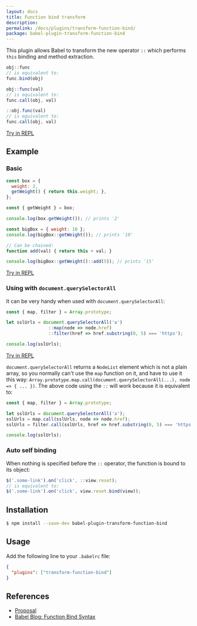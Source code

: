 ```yaml
---
layout: docs
title: Function bind transform
description:
permalink: /docs/plugins/transform-function-bind/
package: babel-plugin-transform-function-bind
---
```


This plugin allows Babel to transform the new operator `::` which performs `this` binding and method extraction.

```js
obj::func
// is equivalent to:
func.bind(obj)

obj::func(val)
// is equivalent to:
func.call(obj, val)

::obj.func(val)
// is equivalent to:
func.call(obj, val)
```

[Try in REPL](/repl/#?evaluate=true&presets=es2015%2Cstage-0&code=obj%3A%3Afunc%3B%0A%0Aobj%3A%3Afunc(val)%3B%0A%0A%3A%3Aobj.func(val)%3B)

## Example

### Basic

```js
const box = {
  weight: 2,
  getWeight() { return this.weight; },
};

const { getWeight } = box;

console.log(box.getWeight()); // prints '2'

const bigBox = { weight: 10 };
console.log(bigBox::getWeight()); // prints '10'

// Can be chained:
function add(val) { return this + val; }

console.log(bigBox::getWeight()::add(5)); // prints '15'
```

[Try in REPL](/repl/#?evaluate=true&presets=es2015%2Cstage-0&code=const%20box%20%3D%20%7B%0A%20%20weight%3A%202%2C%0A%20%20getWeight()%20%7B%20return%20this.weight%3B%20%7D%2C%0A%7D%3B%0A%0Aconst%20%7B%20getWeight%20%7D%20%3D%20box%3B%0A%0Aconsole.log(box.getWeight())%3B%20%2F%2F%20prints%20'2'%0A%0Aconst%20bigBox%20%3D%20%7B%20weight%3A%2010%20%7D%3B%0Aconsole.log(bigBox%3A%3AgetWeight())%3B%20%2F%2F%20prints%20'10'%0A%2F%2F%20bigBox%3A%3AgetWeight()%20is%20equivalent%20to%20getWeight.call(bigBox)%0A%0A%2F%2F%20Can%20be%20chained%3A%0Afunction%20add(val)%20%7B%20return%20this%20%2B%20val%3B%20%7D%0A%0Aconsole.log(bigBox%3A%3AgetWeight()%3A%3Aadd(5))%3B%20%2F%2F%20prints%20'15')

### Using with `document.querySelectorAll`

It can be very handy when used with `document.querySelectorAll`:

```js
const { map, filter } = Array.prototype;

let sslUrls = document.querySelectorAll('a')
                ::map(node => node.href)
                ::filter(href => href.substring(0, 5) === 'https');

console.log(sslUrls);
```

[Try in REPL](/repl/#?evaluate=true&presets=es2015%2Cstage-0&code=%0Aconst%20%7B%20map%2C%20filter%20%7D%20%3D%20Array.prototype%3B%0A%0Alet%20sslUrls%20%3D%20document.querySelectorAll('a')%0A%20%20%20%20%20%20%20%20%20%20%20%20%20%20%20%20%3A%3Amap(node%20%3D%3E%20node.href)%0A%20%20%20%20%20%20%20%20%20%20%20%20%20%20%20%20%3A%3Afilter(href%20%3D%3E%20href.substring(0%2C%205)%20%3D%3D%3D%20'https')%3B%0A%0Aconsole.log(sslUrls)%3B%0A)

`document.querySelectorAll` returns a `NodeList` element which is not a plain array, so you normally can't use the `map` function on it, and have to use it this way: `Array.prototype.map.call(document.querySelectorAll(...), node => { ... })`. The above code using the `::` will work because it is equivalent to:

```js
const { map, filter } = Array.prototype;

let sslUrls = document.querySelectorAll('a');
sslUrls = map.call(sslUrls, node => node.href);
sslUrls = filter.call(sslUrls, href => href.substring(0, 5) === 'https');

console.log(sslUrls);
```

### Auto self binding
When nothing is specified before the `::` operator, the function is bound to its object:

```js
$('.some-link').on('click', ::view.reset);
// is equivalent to:
$('.some-link').on('click', view.reset.bind(view));
```

## Installation

```sh
$ npm install --save-dev babel-plugin-transform-function-bind
```

## Usage

Add the following line to your `.babelrc` file:

```json
{
  "plugins": ["transform-function-bind"]
}
```

## References

* [Proposal](https://github.com/zenparsing/es-function-bind)
* [Babel Blog: Function Bind Syntax](/blog/2015/05/14/function-bind)
